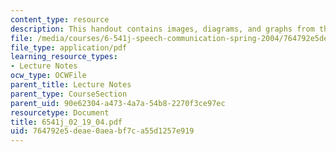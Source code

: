 ```yaml
---
content_type: resource
description: This handout contains images, diagrams, and graphs from the course textbook.
file: /media/courses/6-541j-speech-communication-spring-2004/764792e5deae0aeabf7ca55d1257e919_6541j_02_19_04.pdf
file_type: application/pdf
learning_resource_types:
- Lecture Notes
ocw_type: OCWFile
parent_title: Lecture Notes
parent_type: CourseSection
parent_uid: 90e62304-a473-4a7a-54b8-2270f3ce97ec
resourcetype: Document
title: 6541j_02_19_04.pdf
uid: 764792e5-deae-0aea-bf7c-a55d1257e919
---
```

